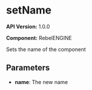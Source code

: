 # setName

**API Version:** 1.0.0

**Component:** RebelENGINE

Sets the name of the component

## Parameters

- **name**: The new name

